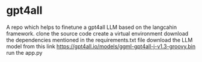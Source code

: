 # gpt4all
A repo which helps to finetune a gpt4all LLM based on the langcahin framework.
 clone the source code 
 create a virtual environment
 download the dependencies mentioned in the requirements.txt file
 download the LLM model from this link https://gpt4all.io/models/ggml-gpt4all-j-v1.3-groovy.bin
 run the app.py 

